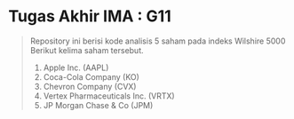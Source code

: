 # Tugas Akhir IMA : G11
> Repository ini berisi kode analisis 5 saham pada indeks Wilshire 5000 <br>
Berikut kelima saham tersebut.
> 1. Apple Inc. (AAPL)
> 2. Coca-Cola Company (KO)
> 3. Chevron Company (CVX)
> 4. Vertex Pharmaceuticals Inc. (VRTX)
> 5. JP Morgan Chase & Co (JPM)
